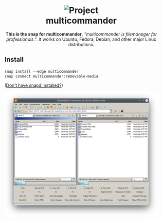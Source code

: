 <h1 align="center">
  <img src="https://dashboard.snapcraft.io/site_media/appmedia/2018/11/multicommander.png?raw=true" alt="Project">
  <br />
  multicommander
</h1>

<p align="center"><b>This is the snap for multicommander</b>, <i>"multicommander is filemanager for professionals."</i>. It works on Ubuntu, Fedora, Debian, and other major Linux
distributions.</p>

## Install

    snap install --edge multicommander
    snap connect multicommander:removable-media

([Don't have snapd installed?](https://snapcraft.io/docs/core/install))

![multicommander](screenshot.png?raw=true "multicommander")
